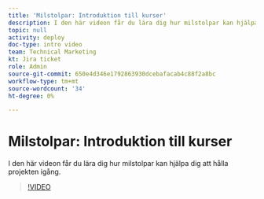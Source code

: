 ```yaml
---
title: 'Milstolpar: Introduktion till kurser'
description: I den här videon får du lära dig hur milstolpar kan hjälpa dig att hålla projekten igång.
topic: null
activity: deploy
doc-type: intro video
team: Technical Marketing
kt: Jira ticket
role: Admin
source-git-commit: 650e4d346e1792863930dcebafacab4c88f2a8bc
workflow-type: tm+mt
source-wordcount: '34'
ht-degree: 0%

---
```


# Milstolpar: Introduktion till kurser

I den här videon får du lära dig hur milstolpar kan hjälpa dig att hålla projekten igång.

>[!VIDEO](https://video.tv.adobe.com/v/335203/?quality=12&learn=on)
